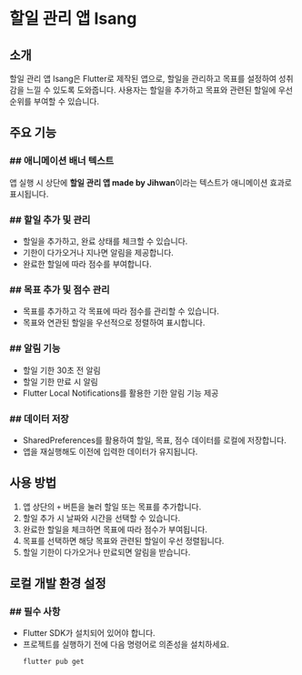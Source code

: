 # 할일 관리 앱 Isang

## 소개
할일 관리 앱 Isang은 Flutter로 제작된 앱으로, 할일을 관리하고 목표를 설정하여 성취감을 느낄 수 있도록 도와줍니다. 사용자는 할일을 추가하고 목표와 관련된 할일에 우선순위를 부여할 수 있습니다.

## 주요 기능
### ## 애니메이션 배너 텍스트
앱 실행 시 상단에 **할일 관리 앱 made by Jihwan**이라는 텍스트가 애니메이션 효과로 표시됩니다.

### ## 할일 추가 및 관리
- 할일을 추가하고, 완료 상태를 체크할 수 있습니다.
- 기한이 다가오거나 지나면 알림을 제공합니다.
- 완료한 할일에 따라 점수를 부여합니다.

### ## 목표 추가 및 점수 관리
- 목표를 추가하고 각 목표에 따라 점수를 관리할 수 있습니다.
- 목표와 연관된 할일을 우선적으로 정렬하여 표시합니다.

### ## 알림 기능
- 할일 기한 30초 전 알림
- 할일 기한 만료 시 알림
- Flutter Local Notifications를 활용한 기한 알림 기능 제공

### ## 데이터 저장
- SharedPreferences를 활용하여 할일, 목표, 점수 데이터를 로컬에 저장합니다.
- 앱을 재실행해도 이전에 입력한 데이터가 유지됩니다.

## 사용 방법
1. 앱 상단의 `+` 버튼을 눌러 할일 또는 목표를 추가합니다.
2. 할일 추가 시 날짜와 시간을 선택할 수 있습니다.
3. 완료한 할일을 체크하면 목표에 따라 점수가 부여됩니다.
4. 목표를 선택하면 해당 목표와 관련된 할일이 우선 정렬됩니다.
5. 할일 기한이 다가오거나 만료되면 알림을 받습니다.

## 로컬 개발 환경 설정
### ## 필수 사항
- Flutter SDK가 설치되어 있어야 합니다.
- 프로젝트를 실행하기 전에 다음 명령어로 의존성을 설치하세요.
  ```bash
  flutter pub get
